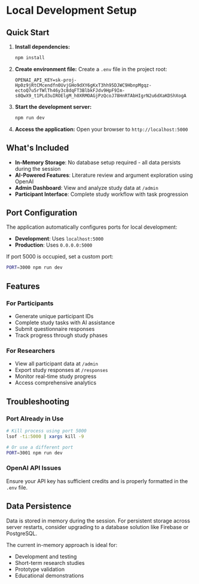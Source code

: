 # Local Development Setup

## Quick Start

1. **Install dependencies:**
   ```bash
   npm install
   ```

2. **Create environment file:**
   Create a `.env` file in the project root:
   ```
   OPENAI_API_KEY=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
   ```

3. **Start the development server:**
   ```bash
   npm run dev
   ```

4. **Access the application:**
   Open your browser to `http://localhost:5000`

## What's Included

- **In-Memory Storage**: No database setup required - all data persists during the session
- **AI-Powered Features**: Literature review and argument exploration using OpenAI
- **Admin Dashboard**: View and analyze study data at `/admin`
- **Participant Interface**: Complete study workflow with task progression

## Port Configuration

The application automatically configures ports for local development:
- **Development**: Uses `localhost:5000` 
- **Production**: Uses `0.0.0.0:5000`

If port 5000 is occupied, set a custom port:
```bash
PORT=3000 npm run dev
```

## Features

### For Participants
- Generate unique participant IDs
- Complete study tasks with AI assistance
- Submit questionnaire responses
- Track progress through study phases

### For Researchers
- View all participant data at `/admin`
- Export study responses at `/responses`
- Monitor real-time study progress
- Access comprehensive analytics

## Troubleshooting

### Port Already in Use
```bash
# Kill process using port 5000
lsof -ti:5000 | xargs kill -9

# Or use a different port
PORT=3001 npm run dev
```

### OpenAI API Issues
Ensure your API key has sufficient credits and is properly formatted in the `.env` file.

## Data Persistence

Data is stored in memory during the session. For persistent storage across server restarts, consider upgrading to a database solution like Firebase or PostgreSQL.

The current in-memory approach is ideal for:
- Development and testing
- Short-term research studies
- Prototype validation
- Educational demonstrations